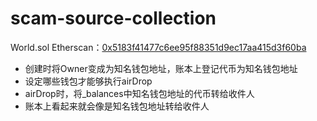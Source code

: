 # scam-source-collection

World.sol
Etherscan：[0x5183f41477c6ee95f88351d9ec17aa415d3f60ba](https://etherscan.io/token/0x5183f41477c6ee95f88351d9ec17aa415d3f60ba#readContract)

* 创建时将Owner变成为知名钱包地址，账本上登记代币为知名钱包地址
* 设定哪些钱包才能够执行airDrop
* airDrop时，将_balances中知名钱包地址的代币转给收件人
* 账本上看起来就会像是知名钱包地址转给收件人
